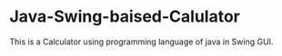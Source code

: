 # Java-Swing-baised-Calulator
This is a Calculator using programming language of java in Swing GUI.
